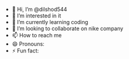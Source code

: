 - 👋 Hi, I’m @dilshod544
- 👀 I’m interested in it
- 🌱 I’m currently learning coding
- 💞️ I’m looking to collaborate on nike company
- 📫 How to reach me 
- 😄 Pronouns: 
- ⚡ Fun fact:

<!---
dilshod544/dilshod544 is a ✨ special ✨ repository because its `README.md` (this file) appears on your GitHub profile.
You can click the Preview link to take a look at your changes.
--->
